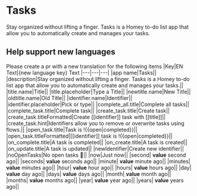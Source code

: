 # Tasks

Stay organized without lifting a finger. Tasks is a Homey to-do list app that allow you to automatically create and manages your tasks.

## Help support new languages
Please create a pr with a new translation for the following items
|Key|EN Text|{new language key} Text
|---|---|---|
|app name|Tasks||
|description|Stay organized without lifting a finger. Tasks is a Homey to-do list app that allow you to automatically create and manages your tasks.||
|title.name|Title||
|title.placeholder|Type a Title||
|newtitle.name|New Title||
|oldtitle.name|Old Title||
|identifier.name|Identifier||
|identifier.placeholder|Pick or type||
|complete_all.title|Complete all tasks||
|complete_task.title|Complete task||
|create_task.title|Create task||
|create_task.titleFormatted|Create [[identifier]] task with [[title]]||
|create_task.hint|Identifiers allow you to remove or overwrite tasks using flows.||
|open_task.title|Task is !{{open\|completed}}||
|open_task.titleFormatted|[[identifier]] task is !{{open\|completed}}||
|on_complete.title|A task is completed||
|on_create.title|A task is created||
|on_update.title|A task is updated||
|newIdentifier|Create new identifier||
|noOpenTasks|No open tasks 🎉||
|now|Just now||
|second| __value__ second ago||
|seconds| __value__ seconds ago||
|minute| __value__ minute ago||
|minutes| __value__ minutes ago||
|hour| __value__ hour ago||
|hours| __value__ hours ago||
|day| __value__ day ago||
|days| __value__ days ago||
|month| __value__ month ago||
|months| __value__ months ago||
|year| __value__ year ago||
|years| __value__ years ago||